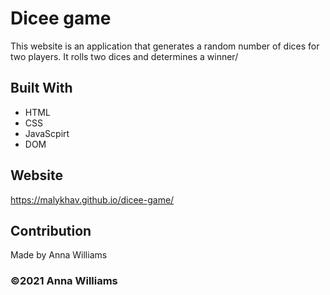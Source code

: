 # Dicee game
This website is an application that generates a random number of dices for two players. It rolls two dices and determines a winner/

## Built With
* HTML
* CSS
* JavaScpirt
* DOM

## Website
https://malykhav.github.io/dicee-game/

## Contribution
Made by Anna Williams

### ©️2021 Anna Williams